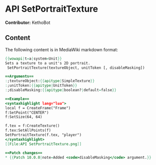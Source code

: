 # API SetPortraitTexture

**Contributor:** KethoBot

## Content

The following content is in MediaWiki markdown format:

```mediawiki
{{wowapi|t=a|system=Unit}}
Sets a texture to a unit's 2D portrait.
 SetPortraitTexture(textureObject, unitToken [, disableMasking])

==Arguments==
:;textureObject:{{apitype|SimpleTexture}}
:;unitToken:{{apitype|UnitToken}}
:;disableMasking:{{apitype|boolean?|default=false}}

==Example==
<syntaxhighlight lang="lua">
local f = CreateFrame("Frame")
f:SetPoint("CENTER")
f:SetSize(64, 64)

f.tex = f:CreateTexture()
f.tex:SetAllPoints(f)
SetPortraitTexture(f.tex, "player")
</syntaxhighlight>
[[File:API SetPortraitTexture.png]]

==Patch changes==
* {{Patch 10.0.0|note=Added <code>disableMasking</code> argument.}}
```